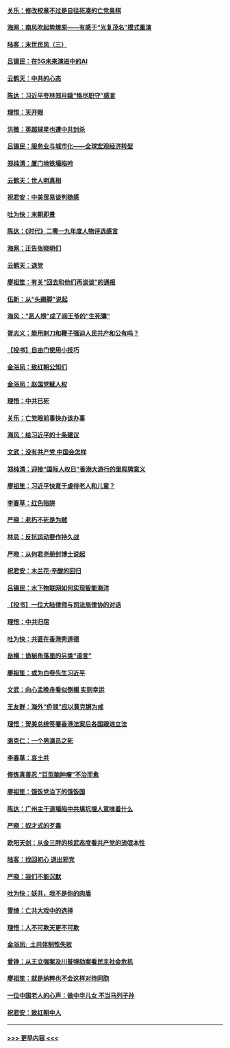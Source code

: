 #### [关乐：修改校章不过是自往死凑的亡党臭棋](../pages/nsc993/n11735097.md?t=12202055) 
#### [海网：南风吹起势燎原——有感于“光复茂名”模式重演](../pages/nsc993/n11732308.md?t=12202055) 
#### [陆客：末世民风（三）](../pages/nsc993/n11732211.md?t=12202055) 
#### [吕锡民：在5G未来演进中的AI](../pages/nsc993/n11730010.md?t=12202055) 
#### [云鹤天：中共的心态](../pages/nsc993/n11729906.md?t=12202055) 
#### [陈达：习近平夸林郑月娥“恪尽职守”感言](../pages/nsc993/n11729881.md?t=12202055) 
#### [理悟：天开眼](../pages/nsc993/n11729699.md?t=12202055) 
#### [洪微：英超球星也遭中共封杀](../pages/nsc993/n11727243.md?t=12202055) 
#### [吕锡民：服务业与城市化——全球宏观经济转型](../pages/nsc993/n11725845.md?t=12202055) 
#### [郑纯清：厦门地铁塌陷吟](../pages/nsc993/n11725813.md?t=12202055) 
#### [云鹤天：世人明真相](../pages/nsc993/n11725621.md?t=12202055) 
#### [祝君安：中美贸易谈判随感](../pages/nsc993/n11725609.md?t=12202055) 
#### [吐为快：末朝即景](../pages/nsc993/n11723365.md?t=12202055) 
#### [陈达：《时代》二零一九年度人物评选感言](../pages/nsc993/n11723337.md?t=12202055) 
#### [海网：正告张晓明们](../pages/nsc993/n11723228.md?t=12202055) 
#### [云鹤天：退党](../pages/nsc993/n11723056.md?t=12202055) 
#### [廖祖笙：有关“回去和他们再谈谈”的通报](../pages/nsc993/n11722442.md?t=12202055) 
#### [伍新：从“头踢脚”说起](../pages/nsc993/n11722429.md?t=12202055) 
#### [海风：“恶人榜”成了阎王爷的“生死簿”](../pages/nsc993/n11722272.md?t=12202055) 
#### [胥志义：能用剌刀和鞭子强迫人民共产和公有吗？](../pages/nsc993/n11720569.md?t=12202055) 
#### [【投书】自由门使用小技巧](../pages/nsc993/n11720180.md?t=12202055) 
#### [金浴凤：致红朝公知们](../pages/nsc993/n11720563.md?t=12202055) 
#### [金浴凤：赵国党赋人权](../pages/nsc993/n11720533.md?t=12202055) 
#### [理悟：中共已死](../pages/nsc993/n11720233.md?t=12202055) 
#### [关乐：亡党眼前事快办该办事](../pages/nsc993/n11719160.md?t=12202055) 
#### [海风：给习近平的十条建议](../pages/nsc993/n11717616.md?t=12202055) 
#### [文武：没有共产党 中国会怎样](../pages/nsc993/n11717584.md?t=12202055) 
#### [郑纯清：迎接“国际人权日”香港大游行的里程牌意义](../pages/nsc993/n11717417.md?t=12202055) 
#### [廖祖笙：习近平快意于虐待老人和儿童？](../pages/nsc993/n11715313.md?t=12202055) 
#### [李春草：红色陷阱](../pages/nsc993/n11715029.md?t=12202055) 
#### [严晓：老朽不死是为贼](../pages/nsc993/n11712910.md?t=12202055) 
#### [林忌：反抗运动要作持久战](../pages/nsc993/n11712623.md?t=12202055) 
#### [严晓：从何君尧册封博士说起](../pages/nsc993/n11712465.md?t=12202055) 
#### [祝君安：木兰花·辛酸的回归](../pages/nsc993/n11712381.md?t=12202055) 
#### [吕锡民：水下物联网如何实现智能海洋](../pages/nsc993/n11711158.md?t=12202055) 
#### [【投书】一位大陆律师与司法局律协的对话](../pages/nsc993/n11709675.md?t=12202055) 
#### [理悟：中共归宿](../pages/nsc993/n11710059.md?t=12202055) 
#### [吐为快：共匪在香港秀道德](../pages/nsc993/n11709979.md?t=12202055) 
#### [岳横：诡秘角落里的另类“语言”](../pages/nsc993/n11709792.md?t=12202055) 
#### [廖祖笙：或为白卷先生习近平](../pages/nsc993/n11708330.md?t=12202055) 
#### [文武：向心孟晚舟看似倒楣 实则幸运](../pages/nsc993/n11708236.md?t=12202055) 
#### [王友群：海外“侨领”应以黄克锵为戒](../pages/nsc993/n11706176.md?t=12202055) 
#### [理悟：贺美总统签署香港法案后各国跟进立法](../pages/nsc993/n11706853.md?t=12202055) 
#### [骆克仁：一个男演员之死](../pages/nsc993/n11706677.md?t=12202055) 
#### [李春草：哀土共](../pages/nsc993/n11706255.md?t=12202055) 
#### [修炼真善忍 “巨型脑肿瘤”不治而愈](../pages/nsc993/n11705340.md?t=12202055) 
#### [廖祖笙：饿饭党治下的饿饭国](../pages/nsc993/n11705085.md?t=12202055) 
#### [陈达：广州主干道塌陷中共填坑埋人意味着什么](../pages/nsc993/n11705046.md?t=12202055) 
#### [严晓：奴才式的歹毒](../pages/nsc993/n11704826.md?t=12202055) 
#### [欧阳天剑：从金三胖的核武态度看共产党的流氓本性](../pages/nsc993/n11702238.md?t=12202055) 
#### [陆客：找回初心 退出邪党](../pages/nsc993/n11702213.md?t=12202055) 
#### [严晓：我们不能沉默](../pages/nsc993/n11702110.md?t=12202055) 
#### [吐为快：妖共，我不是你的肉盾](../pages/nsc993/n11701366.md?t=12202055) 
#### [雪绮：亡共大戏中的选择](../pages/nsc993/n11699922.md?t=12202055) 
#### [理悟：人不可欺天更不可欺](../pages/nsc993/n11699657.md?t=12202055) 
#### [金浴凤:  土共体制性失败](../pages/nsc993/n11699361.md?t=12202055) 
#### [曾铮：从王立强案及川普弹劾案看民主社会危机](../pages/nsc993/n11699318.md?t=12202055) 
#### [廖祖笙：就是纳粹也不会这样对待同胞](../pages/nsc993/n11697658.md?t=12202055) 
#### [一位中国老人的心声：做中华儿女 不当马列子孙](../pages/nsc993/n11697525.md?t=12202055) 
#### [祝君安：致红朝中人](../pages/nsc993/n11697518.md?t=12202055) 

----
#### [ >>> 更早内容 <<< ](../indexes/nsc993-earlier.md)
